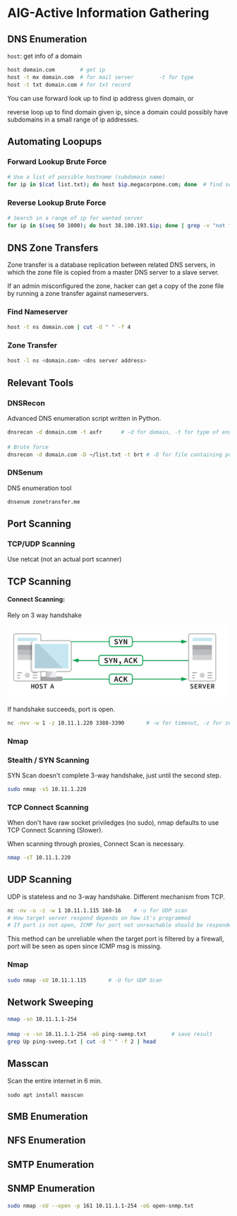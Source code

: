 # AIG-Active Information Gathering

## DNS Enumeration

`host`: get info of a domain

```bash
host domain.com 	   # get ip
host -t mx domain.com  # for mail server		-t for type
host -t txt domain.com # for txt record
```

You can use forward look up to find ip address given domain, or

reverse loop up to find domain given ip, since a domain could possibly have subdomains in a small range of ip addresses.

## Automating Loopups

### Forward Lookup Brute Force

```bash
# Use a list of possible hostname (subdomain name)
for ip in $(cat list.txt); do host $ip.megacorpone.com; done  # find servers
```

### Reverse Lookup Brute Force

```bash
# Search in a range of ip for wanted server
for ip in $(seq 50 1000); do host 38.100.193.$ip; done | grep -v "not found"
```

## DNS Zone Transfers

Zone transfer is a database replication between related DNS servers, in which the zone file is copied from a master DNS server to a slave server.

If an admin misconfigured the zone, hacker can get a copy of the zone file by running a zone transfer against nameservers.

### Find Nameserver

```bash
host -t ns domain.com | cut -d " " -f 4
```

### Zone Transfer

```bash
host -l ns <domain.com> <dns server address>
```

## Relevant Tools

### DNSRecon

Advanced DNS enumeration script written in Python.

```bash
dnsrecon -d domain.com -t axfr		# -d for domain, -t for type of enumeration (zone transfer in this case)

# Brute force
dnsrecon -d domain.com -D ~/list.txt -t brt	# -D for file containing potential subdomains, -t brt for brute force
```

### DNSenum

DNS enumeration tool

```bash
dnsenum zonetransfer.me
```



## Port Scanning

### TCP/UDP Scanning

Use netcat (not an actual port scanner)

## TCP Scanning

#### Connect Scanning:

Rely on 3 way handshake

![image-20200614162828919](7.AIG-Active_Information_Gathering.assets/image-20200614162828919.png)

If handshake succeeds, port is open.

```bash
nc -nvv -w 1 -z 10.11.1.220 3388-3390		# -w for timeout, -z for zero IO (no data sent, for scanning)
```

### Nmap

### Stealth / SYN Scanning

SYN Scan doesn't complete 3-way handshake, just until the second step.

```bash
sudo nmap -sS 10.11.1.220
```

### TCP Connect Scanning

When don't have raw socket priviledges (no sudo), nmap defaults to use TCP Connect Scanning (Slower).

When scanning through proxies, Connect Scan is necessary.

```bash
nmap -sT 10.11.1.220
```



## UDP Scanning

UDP is stateless and no 3-way handshake. Different mechanism from TCP.

```bash
nc -nv -u -z -w 1 10.11.1.115 160-16	# -u for UDP scan
# How target server respond depends on how it's programmed
# If port is not open, ICMP for port not unreachable should be responded
```

This method can be unreliable when the target port is filtered by a firewall, port will be seen as open since ICMP msg is missing.

### Nmap

```bash
sudo nmap -sU 10.11.1.115		# -U for UDP Scan
```



## Network Sweeping

```bash
nmap -sn 10.11.1.1-254

nmap -v -sn 10.11.1.1-254 -oG ping-sweep.txt		# save result
grep Up ping-sweep.txt | cut -d " " -f 2 | head
```



## Masscan

Scan the entire internet in 6 min. 

`sudo apt install masscan`



## SMB Enumeration



## NFS Enumeration



## SMTP Enumeration



## SNMP Enumeration

```bash
sudo nmap -sU --open -p 161 10.11.1.1-254 -oG open-snmp.txt
```



